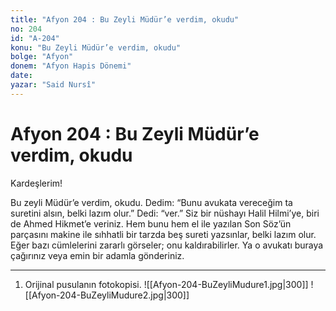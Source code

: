 ```yaml
---
title: "Afyon 204 : Bu Zeyli Müdür’e verdim, okudu"
no: 204
id: "A-204"
konu: "Bu Zeyli Müdür’e verdim, okudu"
bolge: "Afyon"
donem: "Afyon Hapis Dönemi"
date: 
yazar: "Said Nursî"
---
```


# Afyon 204 : Bu Zeyli Müdür’e verdim, okudu

Kardeşlerim!

Bu zeyli Müdür’e verdim, okudu. Dedim: “Bunu avukata vereceğim ta suretini alsın, belki lazım olur.” Dedi: “ver.” Siz bir nüshayı Halil Hilmi’ye, biri de Ahmed Hikmet’e veriniz. Hem bunu hem el ile yazılan Son Söz’ün parçasını makine ile sıhhatli bir tarzda beş sureti yazsınlar, belki lazım olur. Eğer bazı cümlelerini zararlı görseler; onu kaldırabilirler. Ya o avukatı buraya çağırınız veya emin bir adamla gönderiniz.

***

1. Orijinal pusulanın fotokopisi.
![[Afyon-204-BuZeyliMudure1.jpg|300]]
![[Afyon-204-BuZeyliMudure2.jpg|300]]

